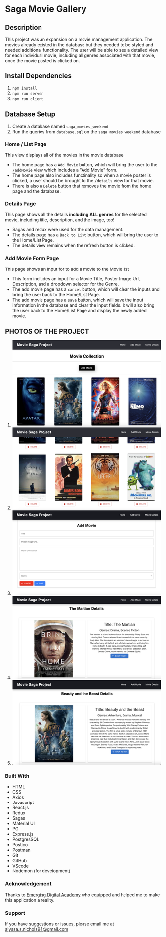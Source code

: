 # Saga Movie Gallery

## Description

This project was an expansion on a movie management application. The movies already existed in the database but they needed to be styled and needed additional functionality. The user will be able to see a detailed view for each individual movie, including all genres associated with that movie, once the movie posted is clicked on.

## Install Dependencies

1. `npm install`
2. `npm run server`
3. `npm run client`

## Database Setup

1. Create a database named `saga_movies_weekend`
2. Run the queries from `database.sql` on the `saga_movies_weekend` database

### Home / List Page

This view displays all of the movies in the movie database.

- The home page has a `Add Movie` button, which will bring the user to the `/addMovie` view which includes a "Add Movie" form.
- The home page also includes functinality so when a movie poster is clicked, a user should be brought to the `/details` view for that movie.
- There is also a `Delete` button that removes the movie from the home page and the database.

### Details Page

This page shows all the details **including ALL genres** for the selected movie, including title, description, and the image, too!

- Sagas and redux were used for the data management.
- The details page has a `Back to List` button, which will bring the user to the Home/List Page.
- The details view remains when the refresh button is clicked.

### Add Movie Form Page

This page shows an input for to add a movie to the Movie list

- This form includes an input for a Movie Title, Poster Image Url, Description, and a dropdown selector for the Genre.
- The add movie page has a `cancel` button, which will clear the inputs and bring the user back to the Home/List Page.
- The add movie page has a `save` button, which will save the input information in the database and clear the input fields. It will also bring the user back to the Home/List Page and display the newly added movie.

## PHOTOS OF THE PROJECT

1. ![Alt text](mainpage1.png)
2. ![Alt text](homepage2.png)
3. ![Alt text](formpage.png)
4. ![Alt text](detailpage2.png)
5. ![Alt text](detailpage1.png)

### Built With

- HTML
- CSS
- Axios
- Javascript
- React.js
- Redux
- Sagas
- Material UI
- PG
- Express.js
- PostgresSQL
- Postico
- Postman
- Git
- GitHub
- VScode
- Nodemon (for development)

### Acknowledgement

Thanks to [Emerging Digital Academy](http://www.emergingacademy.org) who equipped and helped me to make this application a reality.

### Support

If you have suggestions or issues, please email me at [alyssa.s.nichols94@gmail.com](mailto:alyssa.s.nichols94@gmail.com)
